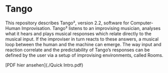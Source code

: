 # Tango
This repository describes Tango², version 2.2, software for Computer-Human Improvisation. Tango² listens to an improvising musician, analyses what it hears and plays musical responses which relate directly to the musical input.
If the improviser in turn reacts to these answers, a musical loop between the human and the machine can emerge. The way input and reaction correlate and the predictability of Tango’s responses can be defined by the user via a setup of improvising environments, called Rooms. 

[PDF hier ansehen](./Quick Intro.pdf)
